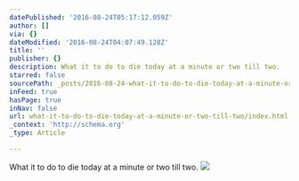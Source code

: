 ```yaml
---
datePublished: '2016-08-24T05:17:12.059Z'
author: []
via: {}
dateModified: '2016-08-24T04:07:49.128Z'
title: ''
publisher: {}
description: What it to do to die today at a minute or two till two.
starred: false
sourcePath: _posts/2016-08-24-what-it-to-do-to-die-today-at-a-minute-or-two-till-two.md
inFeed: true
hasPage: true
inNav: false
url: what-it-to-do-to-die-today-at-a-minute-or-two-till-two/index.html
_context: 'http://schema.org'
_type: Article

---
```

What it to do to die today at a minute or two till two.
![](https://the-grid-user-content.s3-us-west-2.amazonaws.com/918f0bc6-36bb-47d5-850b-282b045dcdf8.jpg)